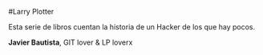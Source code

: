#Larry Plotter

Esta serie de libros cuentan la historia de un Hacker de los que hay 
pocos.


**Javier Bautista**, GIT lover & LP loverx

